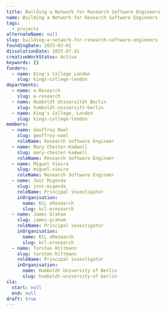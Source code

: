 ```yaml
---
title: Building a Network for Research Software Engineers
name: Building a Network for Research Software Engineers
tags:
  - projects
alternateName: null
slug: building-a-network-for-research-software-engineers
foundingDate: 2025-03-01
dissolutionDate: 2025-07-31
creativeWorkStatus: Active
keywords: []
funders:
  - name: King's College London
    slug: kings-college-london
departments:
  - name: e-Research
    slug: e-research
  - name: Humboldt Universität Berlin
    slug: humboldt-universitt-berlin
  - name: King's College, London
    slug: kings-college-london
members:
  - name: Geoffroy Noel
    slug: geoffroy-noel
    roleName: Research Software Engineer
  - name: Mary Chester-Kadwell
    slug: mary-chester-kadwell
    roleName: Research Software Engineer
  - name: Miguel Vieira
    slug: miguel-vieira
    roleName: Research Software Engineer
  - name: Jost Migenda
    slug: jost-migenda
    roleName: Principal investigator
    inOrganisation:
      name: KCL eResearch
      slug: kcl-eresearch
  - name: James Graham
    slug: james-graham
    roleName: Principal investigator
    inOrganisation:
      name: KCL eResearch
      slug: kcl-eresearch
  - name: Torsten Hiltmann
    slug: torsten-hiltmann
    roleName: Principal investigator
    inOrganisation:
      name: Humboldt University of Berlin
      slug: humboldt-university-of-berlin
sla:
  start: null
  end: null
draft: true
---
```


